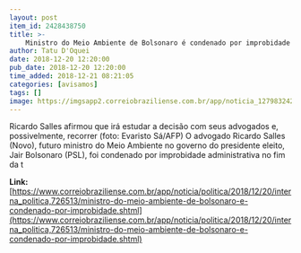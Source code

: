 ```yaml
---
layout: post
item_id: 2428438750
title: >-
    Ministro do Meio Ambiente de Bolsonaro é condenado por improbidade
author: Tatu D'Oquei
date: 2018-12-20 12:20:00
pub_date: 2018-12-20 12:20:00
time_added: 2018-12-21 08:21:05
categories: [avisamos]
tags: []
image: https://imgsapp2.correiobraziliense.com.br/app/noticia_127983242361/2018/12/20/726513/20181220091854771521e.jpg
---
```


Ricardo Salles afirmou que irá estudar a decisão com seus advogados e, possivelmente, recorrer (foto: Evaristo Sá/AFP) O advogado Ricardo Salles (Novo), futuro ministro do Meio Ambiente no governo do presidente eleito, Jair Bolsonaro (PSL), foi condenado por improbidade administrativa no fim da t

**Link:** [https://www.correiobraziliense.com.br/app/noticia/politica/2018/12/20/interna_politica,726513/ministro-do-meio-ambiente-de-bolsonaro-e-condenado-por-improbidade.shtml](https://www.correiobraziliense.com.br/app/noticia/politica/2018/12/20/interna_politica,726513/ministro-do-meio-ambiente-de-bolsonaro-e-condenado-por-improbidade.shtml)

